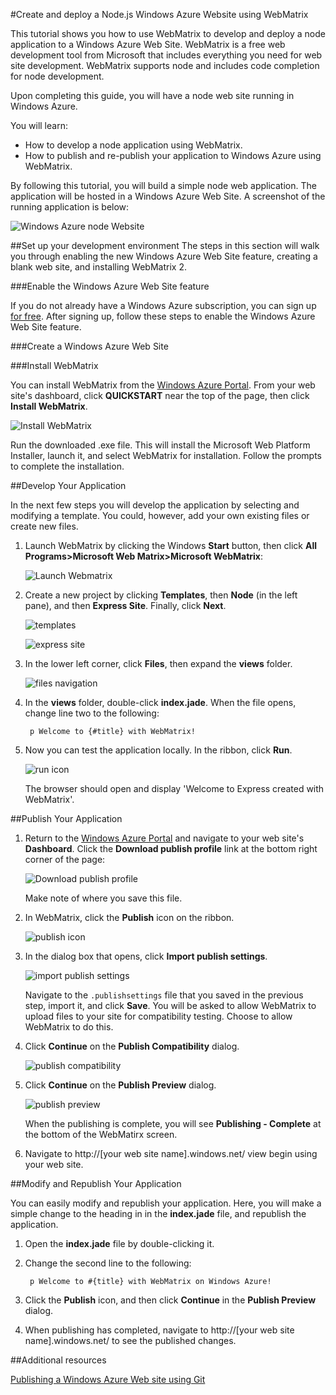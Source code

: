 <properties linkid="dev-nodejs-website-webmatrix" urldisplayname="Node.js Website with WebMatrix" headerexpose="" pagetitle="Node.js Application using a WebMatrix" metakeywords="Azure Node.js tutorial WebMatrix, Azure Node.js, Azure Node.js tutorial" footerexpose="" metadescription="A tutorial that demonstrates creating and deploying a Node.js application using WebMatrix" umbraconavihide="0" disquscomments="1"></properties>
#Create and deploy a Node.js Windows Azure Website using WebMatrix

This tutorial shows you how to use WebMatrix to develop and deploy a node application to a Windows Azure Web Site. WebMatrix is a free web development tool from Microsoft that includes everything you need for web site development. WebMatrix supports node and includes code completion for node development.

Upon completing this guide, you will have a node web site running in Windows Azure.
 
You will learn:

* How to develop a node application using WebMatrix.
* How to publish and re-publish your application to Windows Azure using WebMatrix.
 
By following this tutorial, you will build a simple node web application. The application will be hosted in a Windows Azure Web Site. A screenshot of the running application is below:

![Windows Azure node Website][webmatrix-node-completed]

##Set up your development environment
The steps in this section will walk you through enabling the new Windows Azure Web Site feature, creating a blank web site, and installing WebMatrix 2.

###Enable the Windows Azure Web Site feature

If you do not already have a Windows Azure subscription, you can sign up [for free]. After signing up, follow these steps to enable the Windows Azure Web Site feature.

<div chunk="../../Shared/Chunks/antares-iaas-signup.md"></div>

###Create a Windows Azure Web Site

<div chunk="../../Shared/Chunks/create-website.md" />

###Install WebMatrix

You can install WebMatrix from the [Windows Azure Portal]. From your web site's dashboard, click **QUICKSTART** near the top of the page, then click **Install WebMatrix**.

![Install WebMatrix][install-webmatrix]

Run the downloaded .exe file. This will install the Microsoft Web Platform Installer, launch it, and select WebMatrix for installation. Follow the prompts to complete the installation.

##Develop Your Application

In the next few steps you will develop the application by selecting and modifying a template. You could, however, add your own existing files or create new files.

1. Launch WebMatrix by clicking the Windows **Start** button, then click **All Programs>Microsoft Web Matrix>Microsoft WebMatrix**:

	![Launch Webmatrix][launch-webmatrix]

2. Create a new project by clicking **Templates**, then **Node** (in the left pane), and then **Express Site**. Finally, click **Next**.

	![templates][webmatrix-templates]

	![express site][webmatrix-node-express]

3. In the lower left corner, click **Files**, then expand the **views** folder.

	![files navigation][webmatrix-node-files]

4. In the **views** folder, double-click **index.jade**. When the file opens, change line two to the following:

		p Welcome to {#title} with WebMatrix!

7. Now you can test the application locally. In the ribbon, click **Run**. 

	![run icon][webmatrix-run-icon]

	The browser should open and display 'Welcome to Express created with WebMatrix'.


##Publish Your Application

1. Return to the [Windows Azure Portal] and navigate to your web site's **Dashboard**. Click the **Download publish profile** link at the bottom right corner of the page:

	![Download publish profile][download-publish-profile]

	Make note of where you save this file.

3. In WebMatrix, click the **Publish** icon on the ribbon.

	![publish icon][webmatrix-publishicon]

4. In the dialog box that opens, click **Import publish settings**.

	![import publish settings][webmatrix-import-settings]

	Navigate to the `.publishsettings` file that you saved in the previous step, import it, and click **Save**. You will be asked to allow WebMatrix to upload files to your site for compatibility testing. Choose to allow WebMatrix to do this.

5. Click **Continue** on the **Publish Compatibility** dialog.

	![publish compatibility][webmatrix-node-compatibility]

6. Click **Continue** on the **Publish Preview** dialog.

	![publish preview][webmatrix-node-publishpreview]

	When the publishing is complete, you will see **Publishing - Complete** at the bottom of the WebMatirx screen.

7. Navigate to http://[your web site name].windows.net/ view begin using your web site.
	
##Modify and Republish Your Application

You can easily modify and republish your application. Here, you will make a simple change to the heading in in the **index.jade** file, and republish the application.

1. Open the **index.jade** file by double-clicking it.

2. Change the second line to the following:

		p Welcome to #{title} with WebMatrix on Windows Azure!

3. Click the **Publish** icon, and then click **Continue** in the **Publish Preview** dialog.

4. When publishing has completed, navigate to http://[your web site name].windows.net/ to see the published changes.

##Additional resources

[Publishing a Windows Azure Web site using Git]

[Windows Azure Portal]: http://manage.windowsazure.com
[Publishing a Windows Azure Web site using Git]: /en-us/develop/nodejs/common-tasks/publishing-with-git/
[for free]: /en-us/pricing/free-trial
[webmatrix-node-completed]: ../Media/webmatrix-node-complete.png
[install-webmatrix]: ../../Shared/Media/install_webmatrix_from_site_dashboard.jpg
[launch-webmatrix]: ../../Shared/Media/launch_webmatrix.jpg
[download-publish-profile]: ../Media/download_publish_profile.jpg
[webmatrix-templates]: ../Media/webmatrix-templates.png
[webmatrix-node-express]: ../Media/webmatrix-node-express-template.png
[webmatrix-node-files]: ../Media/webmatrixnodefiles.png
[download-publish-profile]: ../../Shared/Media/download_publish_profile.jpg
[webmatrix-run-icon]: ../Media/webmatrix-runicon.png
[webmatrix-publishicon]: ../Media/webmatrix-publishicon.png
[webmatrix-import-settings]: ../Media/webmatrix-publishsettings.png
[webmatrix-node-compatibility]: ../Media/webmatrix-publishcompatibility.png
[webmatrix-node-publishpreview]: ../Media/webmatrix-publishpreview.png